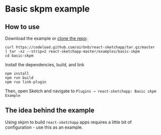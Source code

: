 # Basic skpm example

## How to use
Download the example or [clone the repo](http://github.com/airbnb/react-sketchapp):
```
curl https://codeload.github.com/airbnb/react-sketchapp/tar.gz/master | tar -xz --strip=2 react-sketchapp-master/examples/basic-skpm
cd basic-skpm
```

Install the dependencies, build, and link
```
npm install
npm run build
npm run link-plugin
```

Then, open Sketch and navigate to `Plugins → react-sketchapp: Basic skpm Example`

## The idea behind the example

Using skpm to build `react-sketchapp` apps requires a little bit of configuration - use this as an example.
